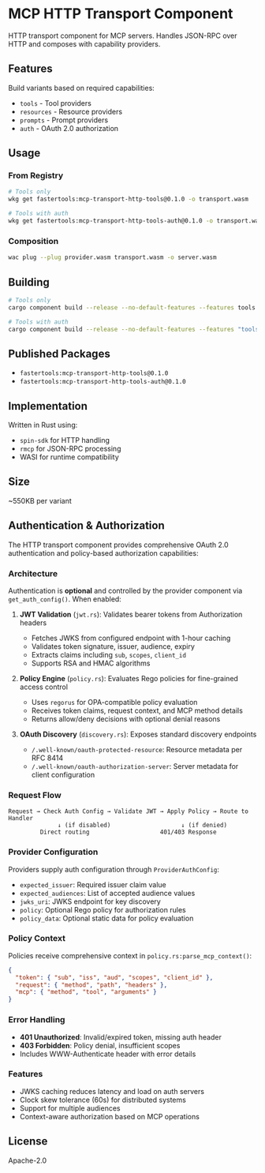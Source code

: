 # MCP HTTP Transport Component

HTTP transport component for MCP servers. Handles JSON-RPC over HTTP and composes with capability providers.

## Features

Build variants based on required capabilities:
- `tools` - Tool providers
- `resources` - Resource providers
- `prompts` - Prompt providers
- `auth` - OAuth 2.0 authorization

## Usage

### From Registry

```bash
# Tools only
wkg get fastertools:mcp-transport-http-tools@0.1.0 -o transport.wasm

# Tools with auth
wkg get fastertools:mcp-transport-http-tools-auth@0.1.0 -o transport.wasm
```

### Composition

```bash
wac plug --plug provider.wasm transport.wasm -o server.wasm
```

## Building

```bash
# Tools only
cargo component build --release --no-default-features --features tools

# Tools with auth
cargo component build --release --no-default-features --features "tools auth"
```

## Published Packages

- `fastertools:mcp-transport-http-tools@0.1.0`
- `fastertools:mcp-transport-http-tools-auth@0.1.0`

## Implementation

Written in Rust using:
- `spin-sdk` for HTTP handling
- `rmcp` for JSON-RPC processing
- WASI for runtime compatibility

## Size

~550KB per variant

## Authentication & Authorization

The HTTP transport component provides comprehensive OAuth 2.0 authentication and policy-based authorization capabilities:

### Architecture

Authentication is **optional** and controlled by the provider component via `get_auth_config()`. When enabled:

1. **JWT Validation** (`jwt.rs`): Validates bearer tokens from Authorization headers
   - Fetches JWKS from configured endpoint with 1-hour caching
   - Validates token signature, issuer, audience, expiry
   - Extracts claims including `sub`, `scopes`, `client_id`
   - Supports RSA and HMAC algorithms

2. **Policy Engine** (`policy.rs`): Evaluates Rego policies for fine-grained access control
   - Uses `regorus` for OPA-compatible policy evaluation
   - Receives token claims, request context, and MCP method details
   - Returns allow/deny decisions with optional denial reasons

3. **OAuth Discovery** (`discovery.rs`): Exposes standard discovery endpoints
   - `/.well-known/oauth-protected-resource`: Resource metadata per RFC 8414
   - `/.well-known/oauth-authorization-server`: Server metadata for client configuration

### Request Flow

```
Request → Check Auth Config → Validate JWT → Apply Policy → Route to Handler
              ↓ (if disabled)                    ↓ (if denied)
         Direct routing                    401/403 Response
```

### Provider Configuration

Providers supply auth configuration through `ProviderAuthConfig`:
- `expected_issuer`: Required issuer claim value
- `expected_audiences`: List of accepted audience values  
- `jwks_uri`: JWKS endpoint for key discovery
- `policy`: Optional Rego policy for authorization rules
- `policy_data`: Optional static data for policy evaluation

### Policy Context

Policies receive comprehensive context in `policy.rs:parse_mcp_context()`:
```json
{
  "token": { "sub", "iss", "aud", "scopes", "client_id" },
  "request": { "method", "path", "headers" },
  "mcp": { "method", "tool", "arguments" }
}
```

### Error Handling

- **401 Unauthorized**: Invalid/expired token, missing auth header
- **403 Forbidden**: Policy denial, insufficient scopes
- Includes WWW-Authenticate header with error details

### Features

- JWKS caching reduces latency and load on auth servers
- Clock skew tolerance (60s) for distributed systems
- Support for multiple audiences
- Context-aware authorization based on MCP operations

## License

Apache-2.0